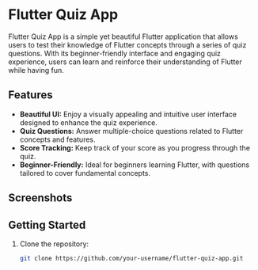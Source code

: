 # Flutter Quiz App

Flutter Quiz App is a simple yet beautiful Flutter application that allows users to test their knowledge of Flutter concepts through a series of quiz questions. With its beginner-friendly interface and engaging quiz experience, users can learn and reinforce their understanding of Flutter while having fun.

## Features

- **Beautiful UI:** Enjoy a visually appealing and intuitive user interface designed to enhance the quiz experience.
- **Quiz Questions:** Answer multiple-choice questions related to Flutter concepts and features.
- **Score Tracking:** Keep track of your score as you progress through the quiz.
- **Beginner-Friendly:** Ideal for beginners learning Flutter, with questions tailored to cover fundamental concepts.

## Screenshots



## Getting Started

1. Clone the repository:
   ```bash
   git clone https://github.com/your-username/flutter-quiz-app.git


